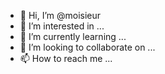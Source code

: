 - 👋 Hi, I’m @moisieur
- 👀 I’m interested in ...
- 🌱 I’m currently learning ...
- 💞️ I’m looking to collaborate on ...
- 📫 How to reach me ...

<!---
moisieur/moisieur is a ✨ special ✨ repository because its `README.md` (this file) appears on your GitHub profile.
You can click the Preview link to take a look at your changes.
--->
